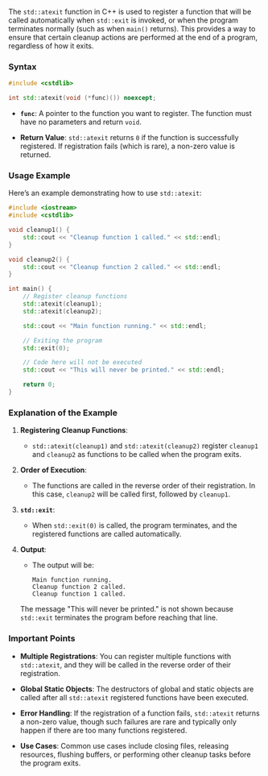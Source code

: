 The `std::atexit` function in C++ is used to register a function that will be called automatically when `std::exit` is invoked, or when the program terminates normally (such as when `main()` returns). This provides a way to ensure that certain cleanup actions are performed at the end of a program, regardless of how it exits.

### **Syntax**

```cpp
#include <cstdlib>

int std::atexit(void (*func)()) noexcept;
```

- **`func`**: A pointer to the function you want to register. The function must have no parameters and return `void`.

- **Return Value**: `std::atexit` returns `0` if the function is successfully registered. If registration fails (which is rare), a non-zero value is returned.

### **Usage Example**

Here’s an example demonstrating how to use `std::atexit`:

```cpp
#include <iostream>
#include <cstdlib>

void cleanup1() {
    std::cout << "Cleanup function 1 called." << std::endl;
}

void cleanup2() {
    std::cout << "Cleanup function 2 called." << std::endl;
}

int main() {
    // Register cleanup functions
    std::atexit(cleanup1);
    std::atexit(cleanup2);

    std::cout << "Main function running." << std::endl;

    // Exiting the program
    std::exit(0);

    // Code here will not be executed
    std::cout << "This will never be printed." << std::endl;

    return 0;
}
```

### **Explanation of the Example**

1. **Registering Cleanup Functions**:
   - `std::atexit(cleanup1)` and `std::atexit(cleanup2)` register `cleanup1` and `cleanup2` as functions to be called when the program exits.

2. **Order of Execution**:
   - The functions are called in the reverse order of their registration. In this case, `cleanup2` will be called first, followed by `cleanup1`.

3. **`std::exit`**:
   - When `std::exit(0)` is called, the program terminates, and the registered functions are called automatically.

4. **Output**:
   - The output will be:
     ```
     Main function running.
     Cleanup function 2 called.
     Cleanup function 1 called.
     ```

   The message "This will never be printed." is not shown because `std::exit` terminates the program before reaching that line.

### **Important Points**

- **Multiple Registrations**: You can register multiple functions with `std::atexit`, and they will be called in the reverse order of their registration.
  
- **Global Static Objects**: The destructors of global and static objects are called after all `std::atexit` registered functions have been executed.

- **Error Handling**: If the registration of a function fails, `std::atexit` returns a non-zero value, though such failures are rare and typically only happen if there are too many functions registered.

- **Use Cases**: Common use cases include closing files, releasing resources, flushing buffers, or performing other cleanup tasks before the program exits.